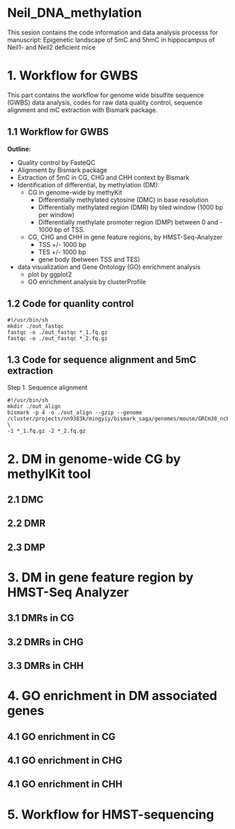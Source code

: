 # Neil_DNA_methylation


This sesion contains the code information and data analysis processs for manuscript: Epigenetic landscape of 5mC and 5hmC in hippocampus of Neil1- and Neil2 deficient mice

# 1. Workflow for GWBS

This part contains the workflow for genome wide bisulfite sequence (GWBS) data analysis, codes for raw data quality control, sequence alignment and mC extraction with Bismark package.

## 1.1 Workflow for GWBS
**Outline:**
+ Quality control by FasteQC
+ Alignment by Bismark package
+ Extraction of 5mC in CG, CHG and CHH context by Bismark
+ Identification of differential, by methylation (DM):
    - CG in genome-wide by methyKit 
        - Differentially methylated cytosine (DMC) in base resolution
        - Differentially methylated region (DMR) by tiled window (1000 bp per window)
        - Differentially methylate promoter region (DMP) between 0 and - 1000 bp of TSS. 
    - CG, CHG and CHH in gene feature regions, by HMST-Seq-Analyzer
        - TSS +/- 1000 bp
        - TES +/- 1000 bp
        - gene body (between TSS and TES)
+ data visualization and Gene Ontology (GO) enrichment analysis
    - plot by ggplot2
    - GO enrichment analysis by clusterProfile

## 1.2 Code for quanlity control
```console
#!/usr/bin/sh
mkdir ./out_fastqc
fastqc -o ./out_fastqc *_1.fq.gz
fastqc -o ./out_fastqc *_2.fq.gz
```
## 1.3 Code for sequence alignment and 5mC extraction
Step 1. Sequence alignment
```console
#!/usr/bin/sh
mkdir ./out_align
bismark -p 4 -o ./out_align --gzip --genome /cluster/projects/nn9383k/mingyiy/bismark_saga/genomes/mouse/GRCm38_ncbi/ \
-1 *_1.fq.gz -2 *_2.fq.gz

```


# 2. DM in genome-wide CG by methylKit tool

## 2.1 DMC
## 2.2 DMR
## 2.3 DMP

# 3. DM in gene feature region by HMST-Seq Analyzer
## 3.1 DMRs in CG

## 3.2 DMRs in CHG
## 3.3 DMRs in CHH

# 4. GO enrichment in DM associated genes
## 4.1 GO enrichment in CG
## 4.1 GO enrichment in CHG
## 4.1 GO enrichment in CHH

# 5. Workflow for HMST-sequencing

